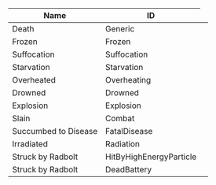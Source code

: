 <table>
    <thead>
        <th data-sort-default>Name</th>
        <th>ID</th>
    </thead>
        <tr>
            <td>Death</td>
            <td>Generic</td>
            <td></td>
        </tr>
        <tr>
            <td>Frozen</td>
            <td>Frozen</td>
            <td></td>
        </tr>
        <tr>
            <td>Suffocation</td>
            <td>Suffocation</td>
            <td></td>
        </tr>
        <tr>
            <td>Starvation</td>
            <td>Starvation</td>
            <td></td>
        </tr>
        <tr>
            <td>Overheated</td>
            <td>Overheating</td>
            <td></td>
        </tr>
        <tr>
            <td>Drowned</td>
            <td>Drowned</td>
            <td></td>
        </tr>
        <tr>
            <td>Explosion</td>
            <td>Explosion</td>
            <td></td>
        </tr>
        <tr>
            <td>Slain</td>
            <td>Combat</td>
            <td></td>
        </tr>
        <tr>
            <td>Succumbed to Disease</td>
            <td>FatalDisease</td>
            <td></td>
        </tr>
        <tr>
            <td>Irradiated</td>
            <td>Radiation</td>
            <td></td>
        </tr>
        <tr>
            <td>Struck by Radbolt</td>
            <td>HitByHighEnergyParticle</td>
            <td></td>
        </tr>
        <tr>
            <td>Struck by Radbolt</td>
            <td>DeadBattery</td>
            <td></td>
        </tr>
</table>
